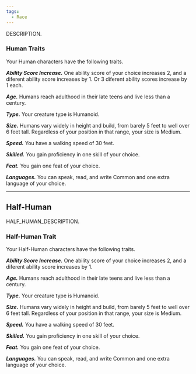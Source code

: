 ```yaml
---
tags:
  - Race
---
```

DESCRIPTION.

### Human Traits
Your Human characters have the following traits.

***Ability Score Increase.***
One ability score of your choice increases 2, and a diferent ability score increases by 1. Or 3 diferent ability scores increase by 1 each.

***Age.***
Humans reach adulthood in their late teens and live less than a century.

***Type.***
Your creature type is Humanoid.

***Size.***
Humans vary widely in height and build, from barely 5 feet to well over 6 feet tall. Regardless of your position in that range,  your size is Medium.

***Speed.***
You have a walking speed of 30 feet.

***Skilled.***
You gain proficiency in one skill of your choice.

***Feat.***
You gain one feat of your choice.

***Languages.***
You can speak, read, and write Common and one extra language of your choice.


---

## Half-Human
HALF_HUMAN_DESCRIPTION.

### Half-Human Trait
Your Half-Human characters have the following traits.

***Ability Score Increase.***
One ability score of your choice increases 2, and a diferent ability score increases by 1.

***Age.***
Humans reach adulthood in their late teens and live less than a century.

***Type.***
Your creature type is Humanoid.

***Size.***
Humans vary widely in height and build, from barely 5 feet to well over 6 feet tall. Regardless of your position in that range,  your size is Medium.

***Speed.***
You have a walking speed of 30 feet.

***Skilled.***
You gain proficiency in one skill of your choice.

***Feat.***
You gain one feat of your choice.

***Languages.***
You can speak, read, and write Common and one extra language of your choice.